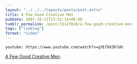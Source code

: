 ```yaml
---
layout: "../../../layouts/posts/post.astro"
title: A Few Good Creative Men
pubDate: 2007-10-11T13:52:14+00:00
tumblr_permalink: /post/15127010/a-few-good-creative-men
tags: ["linklog"]
format: "video"
---
```


`youtube: https://www.youtube.com/watch?v=gYEf8XZKlUU`

[A Few Good Creative Men][1].

[1]: https://www.youtube.com/watch?v=gYEf8XZKlUU
